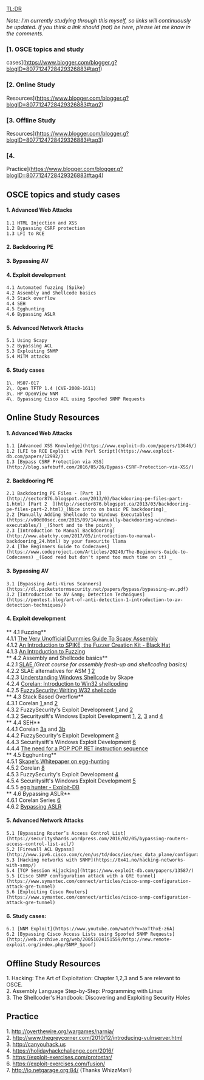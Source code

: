 [TL;DR](http://www.wikihow.com/Avoid-Becoming-a-Script-Kiddie)  
  
_Note: I'm currently studying through this myself, so links will continuously
be updated. If you think a link should (not) be here, please let me know in
the comments._  
  

### [1\. OSCE topics and study
cases](https://www.blogger.com/blogger.g?blogID=8077124728429326883#tag1)

### [2\. Online Study
Resources](https://www.blogger.com/blogger.g?blogID=8077124728429326883#tag2)

### [3\. Offline Study
Resources](https://www.blogger.com/blogger.g?blogID=8077124728429326883#tag3)

### [4\.
Practice](https://www.blogger.com/blogger.g?blogID=8077124728429326883#tag4)

  

## OSCE topics and study cases

  

#### 1\. Advanced Web Attacks

    1.1 HTML Injection and XSS  
    1.2 Bypassing CSRF protection  
    1.3 LFI to RCE  

#### 2\. Backdooring PE

#### 3\. Bypassing AV

#### 4\. Exploit development

    4.1 Automated fuzzing (Spike)  
    4.2 Assembly and Shellcode basics  
    4.3 Stack overflow  
    4.4 SEH  
    4.5 Egghunting  
    4.6 Bypassing ASLR  

#### 5\. Advanced Network Attacks

    5.1 Using Scapy  
    5.2 Bypassing ACL  
    5.3 Exploiting SNMP  
    5.4 MiTM attacks  

#### 6\. Study cases

    1\. MS07-017  
    2\. Open TFTP 1.4 (CVE-2008-1611)  
    3\. HP OpenView NNM  
    4\. Bypassing Cisco ACL using Spoofed SNMP Requests  
  

## Online Study Resources

  

#### 1\. Advanced Web Attacks

    1.1 [Advanced XSS Knowledge](https://www.exploit-db.com/papers/13646/)  
    1.2 [LFI to RCE Exploit with Perl Script](https://www.exploit-db.com/papers/12992/)   
    1.3 [Bypass CSRF Protection via XSS](http://blog.safebuff.com/2016/05/26/Bypass-CSRF-Protection-via-XSS/)   

#### 2\. Backdooring PE

    2.1 Backdooring PE Files - [Part 1](http://sector876.blogspot.com/2013/03/backdooring-pe-files-part-1.html) [Part 2  ](http://sector876.blogspot.ca/2013/03/backdooring-pe-files-part-2.html)_(Nice intro on basic PE backdooring)_  
    2.2 [Manually Adding Shellcode to Windows Executables](https://v00d00sec.com/2015/09/14/manually-backdooring-windows-executables/) _(Short and to the point)_    
    2.3 [Introduction to Manual Backdooring](http://www.abatchy.com/2017/05/introduction-to-manual-backdooring_24.html) by your favourite llama  
    2.4 [The Beginners Guide to Codecaves](https://www.codeproject.com/Articles/20240/The-Beginners-Guide-to-Codecaves) _(Good read but don't spend too much time on it) _   

#### 3\. Bypassing AV

    3.1 [Bypassing Anti-Virus Scanners](https://dl.packetstormsecurity.net/papers/bypass/bypassing-av.pdf)  
    3.2 [Introduction to AV &amp; Detection Techniques](https://pentest.blog/art-of-anti-detection-1-introduction-to-av-detection-techniques/)    

#### 4\. Exploit development

**    4.1 Fuzzing**  
        4.1.1 [The Very Unofficial Dummies Guide To Scapy Assembly](https://theitgeekchronicles.files.wordpress.com/2012/05/scapyguide1.pdf)  
        4.1.2 [An Introduction to SPIKE, the Fuzzer Creation Kit - Black Hat ](https://www.blackhat.com/presentations/bh-usa-02/bh-us-02-aitel-spike.ppt)  
        4.1.3 [An Introduction to Fuzzing](http://resources.infosecinstitute.com/intro-to-fuzzing/)  
**    4.2 Assembly and Shellcode basics**  
        4.2.1 [SLAE ](http://www.securitytube-training.com/online-courses/securitytube-linux-assembly-expert/index.html) _(Great course for assembly fresh-up and shellcoding basics)_  
        4.2.2 SLAE alternatives for ASM [1](http://cs.lmu.edu/~ray/notes/nasmtutorial/) [2](http://www.cs.virginia.edu/~evans/cs216/guides/x86.html)  
        4.2.3 [Understanding Windows Shellcode](http://www.hick.org/code/skape/papers/win32-shellcode.pdf) by Skape  
        4.2.4 [Corelan: Introduction to Win32 shellcoding](https://www.corelan.be/index.php/2010/02/25/exploit-writing-tutorial-part-9-introduction-to-win32-shellcoding/)  
        4.2.5 [FuzzySecurity:  Writing W32 shellcode](http://fuzzysecurity.com/tutorials/expDev/6.html)   
**    4.3 Stack Based Overflow**  
        4.3.1 Corelan [1 ](https://www.corelan.be/index.php/2009/07/19/exploit-writing-tutorial-part-1-stack-based-overflows/)and [2](https://www.corelan.be/index.php/2009/07/23/writing-buffer-overflow-exploits-a-quick-and-basic-tutorial-part-2/)  
        4.3.2 FuzzySecurity's Exploit Development [1 ](http://fuzzysecurity.com/tutorials/expDev/1.html) and [2](http://fuzzysecurity.com/tutorials/expDev/2.html)   
        4.3.2 Securitysift's Windows Exploit Development [1](http://www.securitysift.com/windows-exploit-development-part-1-basics/), [2](http://www.securitysift.com/windows-exploit-development-part-2-intro-stack-overflow/), [3](http://www.securitysift.com/windows-exploit-development-part-3-changing-offsets-and-rebased-modules/) and [4](http://www.securitysift.com/windows-exploit-development-part-4-locating-shellcode-jumps/)  
**    4.4 SEH**  
        4.4.1 Corelan [3a](https://www.corelan.be/index.php/2009/07/25/writing-buffer-overflow-exploits-a-quick-and-basic-tutorial-part-3-seh/) and [3b](https://www.corelan.be/index.php/2009/07/28/seh-based-exploit-writing-tutorial-continued-just-another-example-part-3b/)   
        4.4.2 FuzzySecurity's Exploit Development [3](http://fuzzysecurity.com/tutorials/expDev/3.html)  
        4.4.3 Securitysift's Windows Exploit Development [6](http://www.securitysift.com/windows-exploit-development-part-6-seh-exploits/)  
        4.4.4 [The need for a POP POP RET instruction sequence ](https://dkalemis.wordpress.com/2010/10/27/the-need-for-a-pop-pop-ret-instruction-sequence/)  
**    4.5 Egghunting**  
        4.5.1 [Skape's Whitepaper on egg-hunting](http://web.archive.org/web/20061010194043/http://www.hick.org/code/skape/papers/egghunt-shellcode.pdf)  
        4.5.2 Corelan [8](https://www.corelan.be/index.php/2010/01/09/exploit-writing-tutorial-part-8-win32-egg-hunting/)  
        4.5.3 FuzzySecurity's Exploit Development [4](http://fuzzysecurity.com/tutorials/expDev/4.html)  
        4.5.4 Securitysift's Windows Exploit Development [5](http://www.securitysift.com/windows-exploit-development-part-5-locating-shellcode-egghunting/)  
        4.5.5 [egg hunter - Exploit-DB](https://www.exploit-db.com/docs/18482.pdf)   
**    4.6 Bypassing ASLR**  
        4.6.1 Corelan Series [6](https://www.corelan.be/index.php/2009/09/21/exploit-writing-tutorial-part-6-bypassing-stack-cookies-safeseh-hw-dep-and-aslr/)  
        4.6.2 [Bypassing ASLR ](https://www.exploit-db.com/docs/18744.pdf)  

#### 5\. Advanced Network Attacks

    5.1 [Bypassing Router’s Access Control List](https://securityshards.wordpress.com/2016/02/05/bypassing-routers-access-control-list-acl/)   
    5.2 [Firewall ACL Bypass](http://www.ipv6.cisco.com/c/en/us/td/docs/ios/sec_data_plane/configuration/guide/12_4/sec_data_plane_12_4_book/sec_fwall_acl_bypass.pdf)   
    5.3 [Hacking networks with SNMP](https://0x41.no/hacking-networks-with-snmp/)   
    5.4 [TCP Session Hijacking](https://www.exploit-db.com/papers/13587/)   
    5.5 [Cisco SNMP configuration attack with a GRE tunnel](https://www.symantec.com/connect/articles/cisco-snmp-configuration-attack-gre-tunnel)  
    5.6 [Exploiting Cisco Routers](https://www.symantec.com/connect/articles/cisco-snmp-configuration-attack-gre-tunnel)   

#### 6\. Study cases:

    6.1 [NNM Exploit](https://www.youtube.com/watch?v=axTthxE-z6A)  
    6.2 [Bypassing Cisco Access Lists using Spoofed SNMP Requests](http://web.archive.org/web/20051024151559/http://new.remote-exploit.org/index.php/SNMP_Spoof)   
  

## Offline Study Resources

  
1\. Hacking: The Art of Exploitation: Chapter 1,2,3 and 5 are relevant to
OSCE.  
2\. Assembly Language Step-by-Step: Programming with Linux  
3\. The Shellcoder's Handbook: Discovering and Exploiting Security Holes  
  

## Practice

1\. http://overthewire.org/wargames/narnia/  
2\. http://www.thegreycorner.com/2010/12/introducing-vulnserver.html  
3\. http://canyouhack.us  
4\. https://holidayhackchallenge.com/2016/  
5\. https://exploit-exercises.com/protostar/  
6\. https://exploit-exercises.com/fusion/  
7\. http://io.netgarage.org:84/ (Thanks WhizzMan!)

